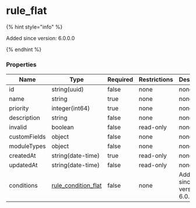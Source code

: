 
# rule_flat

{% hint style="info" %}

Added since version: 6.0.0.0

{% endhint %}

### Properties

|Name|Type|Required|Restrictions|Description|
|---|---|---|---|---|
|id|string(uuid)|false|none|none|
|name|string|true|none|none|
|priority|integer(int64)|true|none|none|
|description|string|false|none|none|
|invalid|boolean|false|read-only|none|
|customFields|object|false|none|none|
|moduleTypes|object|false|none|none|
|createdAt|string(date-time)|true|read-only|none|
|updatedAt|string(date-time)|false|read-only|none|
|conditions|[rule_condition_flat](/schema/rule_condition_flat)|false|none|Added since version: 6.0.0.0|
